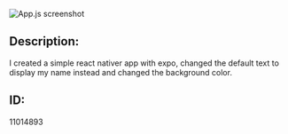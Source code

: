![App.js screenshot](assets/App.js.jpg.png) 

## Description:
I created a simple react nativer app with expo, changed the default text to display my name instead and changed the background color.

## ID:
11014893
